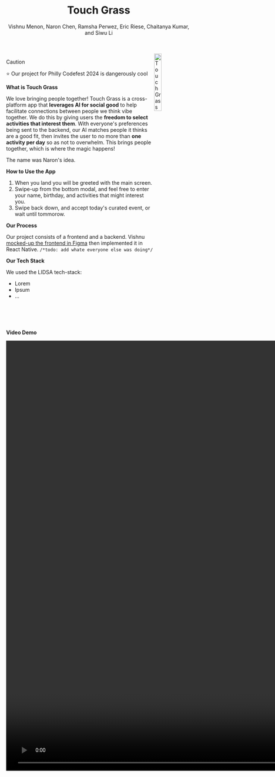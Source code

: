 
<div align="center">
  <h1>Touch Grass</h1>
  <p>Vishnu Menon, Naron Chen, Ramsha Perwez, Eric Riese, Chaitanya Kumar, and Siwu Li</p>
</div>
<br><br>

<img src="https://github.com/humboldt123/touch-grass/assets/38266782/764bcf70-21fd-45ff-b942-0b035e91b7fe" alt="Touch Grass UI" width="20%" align="right"/>


> [!CAUTION]
> ⭐ Our project for Philly Codefest 2024 is dangerously cool

**What is Touch Grass**

We love bringing people together! Touch Grass is a cross-platform app that __leverages AI for social good__ to help facilitate connections between people we think vibe together. We do this by giving users the **freedom to select activities that interest them**. With everyone's preferences being sent to the backend, our AI matches people it thinks are a good fit, then invites the user to no more than **one activity per day** so as not to overwhelm. This brings people together, which is where the magic happens!

The name was Naron's idea.

**How to Use the App**

1. When you land you will be greeted with the main screen.
2. Swipe-up from the bottom modal, and feel free to enter your name, birthday, and activities that might interest you.
3. Swipe back down, and accept today's curated event, or wait until tommorow.

**Our Process**

Our project consists of a frontend and a backend. Vishnu [mocked-up the frontend in Figma](https://www.figma.com/file/kGjD61HmgKpH2Q7C2CH1hZ/TouchGrassApp?type=design&node-id=3%3A33&mode=design&t=znTvkfTHlbvYL2al-1) then implemented it in React Native. `/*todo: add whate everyone else was doing*/`

**Our Tech Stack**

We used the LIDSA tech-stack:
- Lorem
- Ipsum
- ...


<br><br><br><br>
**Video Demo**
<div>
  <video src="https://github.com/humboldt123/touch-grass/assets/38266782/b3205319-43c9-44c6-ad64-ff6780b51340" height="30%"/>
</div>
